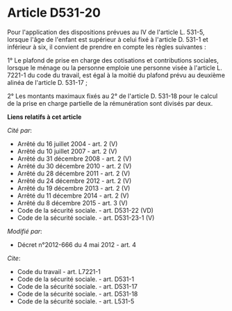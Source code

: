 # Article D531-20

Pour l'application des dispositions prévues au IV de l'article L. 531-5, lorsque l'âge de l'enfant est supérieur à celui fixé
à l'article D. 531-1 et inférieur à six, il convient de prendre en compte les règles suivantes : 

1° Le plafond de prise en charge des cotisations et contributions sociales, lorsque le ménage ou la personne emploie une
personne visée à l'article L. 7221-1 du code du travail, est égal à la moitié du plafond prévu au deuxième alinéa de
l'article D. 531-17 ; 

2° Les montants maximaux fixés au 2° de l'article D. 531-18 pour le calcul de la prise en charge partielle de la rémunération
sont divisés par deux.

**Liens relatifs à cet article**

_Cité par_:

  - Arrêté du 16 juillet 2004 - art. 2 (V)
  - Arrêté du 10 juillet 2007 - art. 2 (V)
  - Arrêté du 31 décembre 2008 - art. 2 (V)
  - Arrêté du 30 décembre 2010 - art. 2 (V)
  - Arrêté du 28 décembre 2011 - art. 2 (V)
  - Arrêté du 24 décembre 2012 - art. 2 (V)
  - Arrêté du 19 décembre 2013 - art. 2 (V)
  - Arrêté du 11 décembre 2014 - art. 2 (V)
  - Arrêté du 8 décembre 2015 - art. 3 (V)
  - Code de la sécurité sociale. - art. D531-22 (VD)
  - Code de la sécurité sociale. - art. D531-23-1 (V)

_Modifié par_:

  - Décret n°2012-666 du 4 mai 2012 - art. 4

_Cite_:

  - Code du travail - art. L7221-1
  - Code de la sécurité sociale. - art. D531-1
  - Code de la sécurité sociale. - art. D531-17
  - Code de la sécurité sociale. - art. D531-18
  - Code de la sécurité sociale. - art. L531-5
